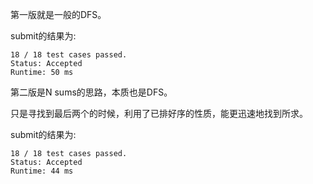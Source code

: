 第一版就是一般的DFS。

submit的结果为:
```
18 / 18 test cases passed.
Status: Accepted
Runtime: 50 ms
```

第二版是N sums的思路，本质也是DFS。

只是寻找到最后两个的时候，利用了已排好序的性质，能更迅速地找到所求。

submit的结果为:
```
18 / 18 test cases passed.
Status: Accepted
Runtime: 44 ms
```
